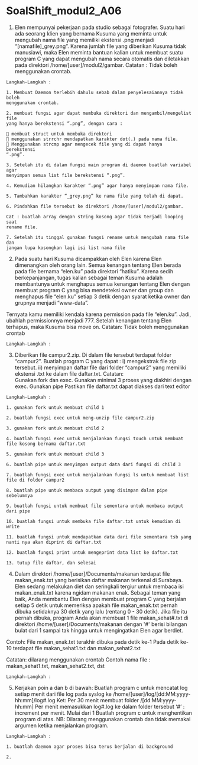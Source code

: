 # SoalShift_modul2_A06

1. Elen mempunyai pekerjaan pada studio sebagai fotografer. Suatu hari ada seorang
klien yang bernama Kusuma yang meminta untuk mengubah nama file yang memiliki
ekstensi .png menjadi “[namafile]_grey.png”. Karena jumlah file yang diberikan
Kusuma tidak manusiawi, maka Elen meminta bantuan kalian untuk membuat suatu
program C yang dapat mengubah nama secara otomatis dan diletakkan pada direktori
/home/[user]/modul2/gambar.
Catatan : Tidak boleh menggunakan crontab.

```
Langkah-Langkah :

1. Membuat Daemon terlebih dahulu sebab dalam penyelesaiannya tidak boleh
menggunakan crontab.

2. membuat fungsi agar dapat membuka direktori dan mengambil/mengelist file
yang hanya berekstensi “.png”, dengan cara :

 membuat struct untuk membuka direktori
 menggunakan strrchr mendapatkan karakter dot(.) pada nama file.
 Menggunakan strcmp agar mengecek file yang di dapat hanya berekstensi
“.png”.

3. Setelah itu di dalam fungsi main program di daemon buatlah variabel agar
menyimpan semua list file berekstensi “.png”.

4. Kemudian hilangkan karakter “.png” agar hanya menyimpan nama file.

5. Tambahkan karakter “_grey.png” ke nama file yang telah di dapat.

6. Pindahkan file tersebut ke direktori /home/[user]/modul2/gambar.

Cat : buatlah array dengan string kosong agar tidak terjadi looping saat
rename file.

7. Setelah itu tinggal gunakan fungsi rename untuk mengubah nama file dan
jangan lupa kosongkan lagi isi list nama file
```

2. Pada suatu hari Kusuma dicampakkan oleh Elen karena Elen dimenangkan oleh
orang lain. Semua kenangan tentang Elen berada pada file bernama “elen.ku” pada
direktori “hatiku”. Karena sedih berkepanjangan, tugas kalian sebagai teman Kusuma
adalah membantunya untuk menghapus semua kenangan tentang Elen dengan
membuat program C yang bisa mendeteksi owner dan group dan menghapus file
“elen.ku” setiap 3 detik dengan syarat ketika owner dan grupnya menjadi “www-data”.

Ternyata kamu memiliki kendala karena permission pada file “elen.ku”. Jadi, ubahlah
permissionnya menjadi 777. Setelah kenangan tentang Elen terhapus, maka Kusuma
bisa move on.
Catatan: Tidak boleh menggunakan crontab

```
Langkah-Langkah :
```

3. Diberikan file campur2.zip. Di dalam file tersebut terdapat folder “campur2”. 
Buatlah program C yang dapat :
i)  mengekstrak file zip tersebut.
ii) menyimpan daftar file dari folder “campur2” yang memiliki ekstensi .txt ke dalam file daftar.txt. 
Catatan:  
Gunakan fork dan exec.
Gunakan minimal 3 proses yang diakhiri dengan exec.
Gunakan pipe
Pastikan file daftar.txt dapat diakses dari text editor

```
Langkah-Langkah :

1. gunakan fork untuk membuat child 1

2. buatlah fungsi exec untuk meng-unzip file campur2.zip

3. gunakan fork untuk membuat child 2

4. buatlah fungsi exec untuk menjalankan fungsi touch untuk membuat file kosong bernama daftar.txt

5. gunakan fork untuk membuat child 3

6. buatlah pipe untuk menyimpan output data dari fungsi di child 3

7. buatlah fungsi exec untuk menjalankan fungsi ls untuk membuat list file di folder campur2

8. buatlah pipe untuk membaca output yang disimpan dalam pipe sebelumnya

9. buatlah fungsi untuk membuat file sementara untuk membaca output dari pipe

10. buatlah fungsi untuk membuka file daftar.txt untuk kemudian di write

11. buatlah fungsi untuk mendapatkan data dari file sementara tsb yang nanti nya akan diprint di daftar.txt

12. buatlah fungsi print untuk mengeprint data list ke daftar.txt

13. tutup file daftar, dan selesai
```

4. Dalam direktori /home/[user]/Documents/makanan terdapat file makan_enak.txt yang berisikan daftar makanan terkenal di Surabaya. Elen sedang melakukan diet dan seringkali tergiur untuk membaca isi makan_enak.txt karena ngidam makanan enak. Sebagai teman yang baik, Anda membantu Elen dengan membuat program C yang berjalan setiap 5 detik untuk memeriksa apakah file makan_enak.txt pernah dibuka setidaknya 30 detik yang lalu (rentang 0 - 30 detik).
Jika file itu pernah dibuka, program Anda akan membuat 1 file makan_sehat#.txt di direktori /home/[user]/Documents/makanan dengan '#' berisi bilangan bulat dari 1 sampai tak hingga untuk mengingatkan Elen agar berdiet.

Contoh: 
File makan_enak.txt terakhir dibuka pada detik ke-1
Pada detik ke-10 terdapat file makan_sehat1.txt dan makan_sehat2.txt

Catatan: 
dilarang menggunakan crontab
Contoh nama file : makan_sehat1.txt, makan_sehat2.txt, dst

```
Langkah-Langkah :

```

5. Kerjakan poin a dan b di bawah:
Buatlah program c untuk mencatat log setiap menit dari file log pada syslog ke /home/[user]/log/[dd:MM:yyyy-hh:mm]/log#.log
Ket:
Per 30 menit membuat folder /[dd:MM:yyyy-hh:mm]
Per menit memasukkan log#.log ke dalam folder tersebut
‘#’ : increment per menit. Mulai dari 1
Buatlah program c untuk menghentikan program di atas.
NB: Dilarang menggunakan crontab dan tidak memakai argumen ketika menjalankan program.

```
Langkah-Langkah :

1. buatlah daemon agar proses bisa terus berjalan di background

2. 
```
